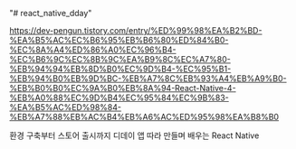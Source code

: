 "# react_native_dday"

https://dev-pengun.tistory.com/entry/%ED%99%98%EA%B2%BD-%EA%B5%AC%EC%B6%95%EB%B6%80%ED%84%B0-%EC%8A%A4%ED%86%A0%EC%96%B4-%EC%B6%9C%EC%8B%9C%EA%B9%8C%EC%A7%80-%EB%94%94%EB%8D%B0%EC%9D%B4-%EC%95%B1-%EB%94%B0%EB%9D%BC-%EB%A7%8C%EB%93%A4%EB%A9%B0-%EB%B0%B0%EC%9A%B0%EB%8A%94-React-Native-4-%EB%A0%88%EC%9D%B4%EC%95%84%EC%9B%83-%EA%B5%AC%ED%98%84-%EB%A7%88%EB%AC%B4%EB%A6%AC%ED%95%98%EA%B8%B0

환경 구축부터 스토어 출시까지 디데이 앱 따라 만들며 배우는 React Native
